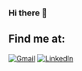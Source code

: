 ### Hi there 👋

## Find me at: 

[![Gmail](https://img.shields.io/badge/Gmail-D14836?style=for-the-badge&logo=gmail&logoColor=white)](mailto:imma.costa@campus.fct.unl.pt)
[![LinkedIn](https://img.shields.io/badge/LinkedIn-0077B5?style=for-the-badge&logo=linkedin&logoColor=white)](https://www.linkedin.com/in/ineesmcosta/)


<!--
Here are some ideas to get you started:

- 🔭 Currently studying Computer Science at NOVA School of Science and Technology
- 🌱 I’m interested in Web Development 
- 👯 I’m looking to start a doation website/mobile app..
- 🤔 I’m looking for help with ...
- 💬 Ask me about ...
- 📫 How to reach me: ...
